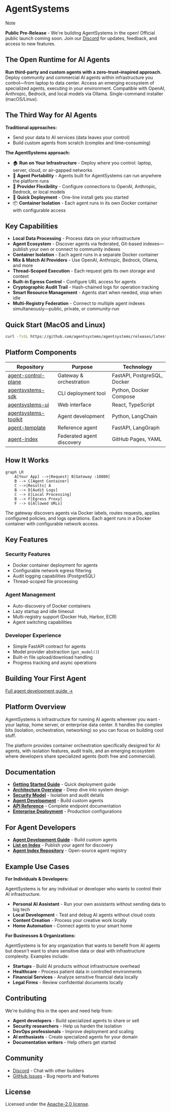 # AgentSystems

> [!NOTE]
> **Public Pre-Release** - We're building AgentSystems in the open! Official public launch coming soon.
> Join our [Discord](https://discord.com/invite/JsxDxQ5zfV) for updates, feedback, and access to new features.

## The Open Runtime for AI Agents

**Run third-party and custom agents with a zero-trust–inspired approach.** Deploy community and commercial AI agents within infrastructure you control—from laptop to data center. Access an emerging ecosystem of specialized agents, executing in your environment. Compatible with OpenAI, Anthropic, Bedrock, and local models via Ollama. Single-command installer (macOS/Linux).

## The Third Way for AI Agents

**Traditional approaches:**
- Send your data to AI services (data leaves your control)
- Build custom agents from scratch (complex and time-consuming)

**The AgentSystems approach:**
- 🏠 **Run on Your Infrastructure** - Deploy where you control: laptop, server, cloud, or air-gapped networks
- 🔄 **Agent Portability** - Agents built for AgentSystems can run anywhere the platform runs
- 🔌 **Provider Flexibility** - Configure connections to OpenAI, Anthropic, Bedrock, or local models
- 🚀 **Quick Deployment** - One-line install gets you started
- 📦 **Container Isolation** - Each agent runs in its own Docker container with configurable access

## Key Capabilities

- **Local Data Processing** - Process data on your infrastructure
- **Agent Ecosystem** - Discover agents via federated, Git-based indexes—publish your own or connect to community indexes
- **Container Isolation** - Each agent runs in a separate Docker container
- **Mix & Match AI Providers** - Use OpenAI, Anthropic, Bedrock, Ollama, and more
- **Thread-Scoped Execution** - Each request gets its own storage and context
- **Built-in Egress Control** - Configure URL access for agents
- **Cryptographic Audit Trail** - Hash-chained logs for operation tracking
- **Smart Resource Management** - Agents start when needed, stop when idle
- **Multi-Registry Federation** - Connect to multiple agent indexes simultaneously—public, private, or community-run

## Quick Start (MacOS and Linux)

```bash
curl -fsSL https://github.com/agentsystems/agentsystems/releases/latest/download/install.sh | sh
```

## Platform Components

| Repository | Purpose | Technology |
|------------|---------|------------|
| [agent-control-plane](https://github.com/agentsystems/agent-control-plane) | Gateway & orchestration | FastAPI, PostgreSQL, Docker |
| [agentsystems-sdk](https://github.com/agentsystems/agentsystems-sdk) | CLI deployment tool | Python, Docker Compose |
| [agentsystems-ui](https://github.com/agentsystems/agentsystems-ui) | Web interface | React, TypeScript |
| [agentsystems-toolkit](https://github.com/agentsystems/agentsystems-toolkit) | Agent development | Python, LangChain |
| [agent-template](https://github.com/agentsystems/agent-template) | Reference agent | FastAPI, LangGraph |
| [agent-index](https://github.com/agentsystems/agent-index) | Federated agent discovery | GitHub Pages, YAML |

## How It Works

```mermaid
graph LR
    A[Your App] -->|Request| B[Gateway :18080]
    B --> C[Agent Container]
    C -->|Results| A
    B --> D[Audit Logs]
    C --> E[Local Processing]
    B --> F[Egress Proxy]
    F --> G[Allowed URLs]
```

The gateway discovers agents via Docker labels, routes requests, applies configured policies, and logs operations. Each agent runs in a Docker container with configurable network access.

## Key Features

### Security Features
- Docker container deployment for agents
- Configurable network egress filtering
- Audit logging capabilities (PostgreSQL)
- Thread-scoped file processing

### Agent Management  
- Auto-discovery of Docker containers
- Lazy startup and idle timeout
- Multi-registry support (Docker Hub, Harbor, ECR)
- Agent switching capabilities

### Developer Experience
- Simple FastAPI contract for agents
- Model provider abstraction (`get_model()`)
- Built-in file upload/download handling
- Progress tracking and async operations

## Building Your First Agent

[Full agent development guide →](https://docs.agentsystems.ai/agents)

## Platform Overview

AgentSystems is infrastructure for running AI agents wherever you want - your laptop, home server, or enterprise data center. It handles the complex bits (isolation, orchestration, networking) so you can focus on building cool stuff.

The platform provides container orchestration specifically designed for AI agents, with isolation features, audit trails, and an emerging ecosystem where developers share specialized agents (both free and commercial).

## Documentation

- **[Getting Started Guide](https://docs.agentsystems.ai/quickstart)** - Quick deployment guide
- **[Architecture Overview](https://docs.agentsystems.ai/architecture)** - Deep dive into system design
- **[Security Model](https://docs.agentsystems.ai/security)** - Isolation and audit details
- **[Agent Development](https://docs.agentsystems.ai/agents)** - Build custom agents
- **[API Reference](https://docs.agentsystems.ai/api)** - Complete endpoint documentation
- **[Enterprise Deployment](https://docs.agentsystems.ai/enterprise)** - Production configurations

## For Agent Developers

- **[Agent Development Guide](https://docs.agentsystems.ai/agents)** - Build custom agents
- **[List on Index](https://docs.agentsystems.ai/deploy-agents/list-on-index)** - Publish your agent for discovery
- **[Agent Index Repository](https://github.com/agentsystems/agent-index)** - Open-source agent registry

## Example Use Cases

**For Individuals & Developers:**

AgentSystems is for any individual or developer who wants to control their AI infrastructure.

- **Personal AI Assistant** - Run your own assistants without sending data to big tech
- **Local Development** - Test and debug AI agents without cloud costs
- **Content Creation** - Process your creative work locally
- **Home Automation** - Connect agents to your smart home

**For Businesses & Organizations:**

AgentSystems is for any organization that wants to benefit from AI agents but doesn't want to share sensitive data or deal with infrastructure complexity. Examples include:

- **Startups** - Build AI products without infrastructure overhead
- **Healthcare** - Process patient data in controlled environments
- **Financial Services** - Analyze sensitive financial data locally
- **Legal Firms** - Review confidential documents locally

## Contributing

We're building this in the open and need help from:
- **Agent developers** - Build specialized agents to share or sell
- **Security researchers** - Help us harden the isolation
- **DevOps professionals** - Improve deployment and scaling
- **AI enthusiasts** - Create specialized agents for your domain
- **Documentation writers** - Help others get started

## Community

- [Discord](https://discord.com/invite/JsxDxQ5zfV) - Chat with other builders
- [GitHub Issues](https://github.com/agentsystems/agentsystems/issues) - Bug reports and features

## License

Licensed under the [Apache-2.0 license](./LICENSE).
